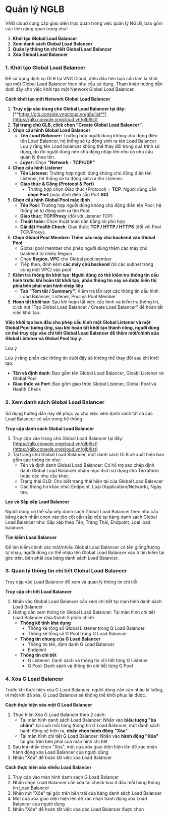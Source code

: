 # Quản lý NGLB

VNG cloud cung cấp giao diện trực quan trong việc quản lý NGLB, bao gồm các tính năng quan trọng như:

1. **Khởi tạo Global Load Balancer**
2. **Xem danh sách Global Load Balancer**
3. **Quản lý thông tin chi tiết Global Load Balancer**
4. **Xóa Global Load Balancer**

### **1. Khởi tạo Global Load Balancer** 

Để sử dụng dịch vụ GLB tại VNG Cloud, điều đầu tiên bạn cần làm là khởi tạo một Global Load Balancer theo nhu cầu sử dụng. Tham khảo hướng dẫn dưới đây cho việc khởi tạo một Network Global Load Balancer.

**Cách khởi tạo một Network Global Load Balancer**

1. **Truy cập vào trang chủ Global Load Balancer tại đây:** [**https://glb.console.vngcloud.vn/glb/list**](https://glb.console.vngcloud.vn/glb/list)
2. **Tại trang chủ GLB, click chọn "Create Global Load Balancer".**
3. **Chọn cấu hình Global Load Balancer**
   * _**Tên Load Balancer**_**:** Trường hợp người dùng không chủ động điền tên Load Balancer, hệ thống sẽ tự động sinh ra tên Load Balancer. Lưu ý rằng tên Load balancer không thể thay đổi trong quá trình sử dụng, do đó người dùng nên chủ động nhập tên nếu có nhu cầu quản lý theo tên.
   * _**Layer**_**:** Chọn **"Network - TCP/UDP"**
4. **Chọn cấu hình Listener**
   * **Tên Listener:** Trường hợp người dùng không chủ động điền tên Listener, hệ thống sẽ tự động sinh ra tên Listener.
   * **Giao thức & Cổng (Protocol & Port)**
     * Trường hợp chọn Giao thức (Protocol) = **TCP**: Người dùng cần **chọn Port** (mặc định điền sẵn Port **80)**.
5. **Chọn cấu hình Global Pool mặc định**
   * **Tên Pool**: Trường hợp người dùng không chủ động điền tên Pool, hệ thống sẽ tự động sinh ra tên Pool.
   * **Giao thức: TCP/Proxy** (đối với Listener TCP)
   * **Thuật toán:** Chọn thuật toán cân bằng tải phù hợp
   * **Cài đặt Health Check**: Giao thức: **TCP / HTTP / HTTPS** (đối với Pool TCP/Proxy).
6. **Chọn Global Pool Member: Thêm các máy chủ backend vào Global Pool**
   * Global pool member cho phép người dùng thêm các máy chủ backend từ nhiều Region
   * Chọn **Region, VPC** cho Global pool member
   * Tiếp theo, đính kèm **các máy chủ backend** (từ các subnet trong cùng một VPC) vào pool
7. **Kiểm tra thông tin khởi tạo: Người dùng có thể kiểm tra thông tin cấu hình trước khi hoàn tất khởi tạo, phần thông tin này sẽ được hiển thị phía bên phải màn hình nhập liệu**
   * **Tab "Tóm tắt / Summary"**: Kiểm tra lần lượt các thông tin cấu hình Load Balancer, Listener, Pool và Pool Member
8. **Hoàn tất khởi tạo:** Sau khi hoàn tất việc cấu hình và kiểm tra thông tin, click nút "Tạo Global Load Balancer / Create Load Balancer" để hoàn tất việc khởi tạo.

**Việc khởi tạo ban đầu cho phép cấu hình một Global Listener và một Global Pool tương ứng, sau khi hoàn tất khởi tạo thành công, người dùng có thể truy cập vào chi tiết Global Load Balancer để thêm mới/chỉnh sửa Global Listener và Global Pool tùy ý.**

Lưu ý

Lưu ý rằng phần các thông tin dưới đây sẽ không thể thay đổi sau khi khởi tạo:

* **Tên và định danh**: Bao gồm tên Global Load Balancer, Gloabl Listener và Global Pool
* **Giao thức và Port**: Bao gồm giao thức Global Listener, Global Pool và Health Check

### **2. Xem danh sách Global Load Balancer** 

Sử dụng hướng dẫn này để phục vụ cho việc xem danh sách tất cả các Load Balancer có sẵn trong hệ thống

**Truy cập danh sách Global Load Balancer**

1. Truy cập vào trang chủ Global Load Balancer tại đây: [https://glb.console.vngcloud.vn/glb/list](https://glb.console.vngcloud.vn/glb/list)
2. Tại trang chủ Global Load Balancer, một danh sách GLB sẽ xuất hiện bao gồm các thông tin như:
   * Tên và định danh Global Load Balancer: Có hỗ trợ sao chép định danh Global Load Balancer nhằm mục đích sử dụng cho Terraform hoặc các nhu cầu khác
   * Trạng thái GLB: Cho biết trạng thái hiện tại của Global Load Balancer
   * Các thông tin khác như: Endpoint,  Loại (Application/Network), Ngày tạo.

**Lọc và Sắp xếp Load Balancer**

Người dùng có thể sắp xếp danh sách Global Load Balancer theo nhu cầu bằng cách nhấn chọn vào tên cột cần sắp xếp tại bảng danh sách Global Load Balancer như: Sắp xếp theo Tên, Trạng Thái, Endpoint, Loại load balancer. 

**Tìm kiếm Load Balancer**

Để tìm kiếm chính xác một/nhiều Global Load Balancer có tên giống/tương tự nhau, người dùng có thể nhập tên Global Load Balancer vào ô tìm kiếm tại góc trên, bên phải của bảng danh sách Load Balancer.

### **3. Quản lý thông tin chi tiết Global Load Balancer** 

Truy cập vào Load Balancer để xem và quản lý thông tin chi tiết

**Truy cập chi tiết Load Balancer**

1. Nhấn vào Global Load Balancer cần xem chi tiết tại màn hình danh sách Load Balancer
2. Hướng dẫn xem thông tin Global Load Balancer: Tại màn hình chi tiết Load Balancer chia thành 3 phần chính
   * **Thống kê tính khả dụng**
     * Thống kê tổng số Global Listener trong G Load Balancer
     * Thống kê tổng số G Pool trong G Load Balancer
   * **Thông tin chung của G Load Balancer**
     * Thông tin tên, định danh G Load Balancer 
     * Endpoint
   * **Thông tin chi tiết**
     * G Listener: Danh sách và thông tin chi tiết từng G Listener 
     * G Pool: Danh sách và thông tin chi tiết từng G Pool

### **4. Xóa G Load Balancer** 

Trước khi thực hiện xóa G Load Balancer, người dùng cần cân nhắc kĩ lưỡng, vì một khi đã xóa, G Load Balancer sẽ không thể khôi phục lại được.

**Cách thực hiện xóa một G Load Balancer**

1. Thực hiện Xóa G Load Balancer theo 2 cách:
   * Tại màn hình danh sách Load Balancer: Nhấn vào **biểu tượng "ba chấm"** tại cuối mỗi hàng thông tin G Load Balancer, một danh sách hành động sẽ hiện ra, **nhấn chọn hành động** **"Xóa"**
   * Tại màn hình chi tiết G Load Balancer: Nhấn vào **hành động "Xóa"** tại góc trên bên phải của màn hình chi tiết
2. Sau khi nhấn chọn "Xóa", một cửa xóa giao diện hiện lên để xác nhận hành động xóa Load Balancer của người dùng
3. Nhấn "Xóa" để hoàn tất việc xóa Load Balancer

**Cách thực hiện xóa nhiều Load Balancer**

1. Truy cập vào màn hình danh sách G Load Balancer
2. Nhấn chọn Load Balancer cần xóa tại check box ở đầu mỗi hàng thông tin Load Balancer
3. Nhấn nút "Xóa" tại góc trên bên trái của bảng danh sách Load Balancer
4. Một cửa xóa giao diện hiện lên để xác nhận hành động xóa Load Balancer của người dùng
5. Nhấn "Xóa" để hoàn tất việc xóa các Load Balancer được chọn
